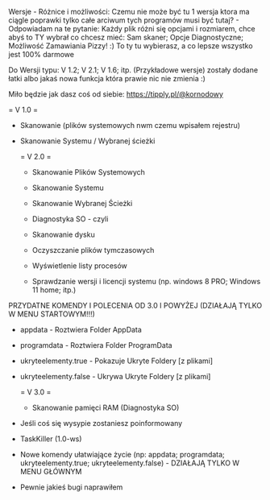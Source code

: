 Wersje - Różnice i możliwości:
Czemu nie może być tu 1 wersja ktora ma ciągle poprawki tylko całe arciwum tych programów musi być tutaj? - Odpowiadam na te pytanie: Każdy plik różni się opcjami i rozmiarem, chce abyś to TY wybrał co chcesz mieć: Sam skaner; Opcje Diagnostyczne; Możliwość Zamawiania Pizzy! :) To ty tu wybierasz, a co lepsze wszystko jest 100% darmowe

Do Wersji typu: V 1.2; V 2.1; V 1.6; itp. (Przykładowe wersje) zostały dodane łatki albo jakaś nowa funkcja która prawie nic nie zmienia :)

Miło będzie jak dasz coś od siebie: https://tipply.pl/@kornodowy

= V 1.0 =
- Skanowanie (plików systemowych nwm czemu wpisałem rejestru)
- Skanowanie Systemu / Wybranej ścieżki

  = V 2.0 =
  - Skanowanie Plików Systemowych
  - Skanowanie Systemu
  - Skanowanie Wybranej Ścieżki

  - Diagnostyka SO - czyli
  - Skanowanie dysku
  - Oczyszczanie plików tymczasowych
  - Wyświetlenie listy procesów
  - Sprawdzanie wersji i licencji systemu (np. windows 8 PRO; Windows 11 home; itp.)

PRZYDATNE KOMENDY I POLECENIA OD 3.0 I POWYŻEJ (DZIAŁAJĄ TYLKO W MENU STARTOWYM!!!)
- appdata - Roztwiera Folder AppData
- programdata - Roztwiera Folder ProgramData
- ukryteelementy.true - Pokazuje Ukryte Foldery [z plikami]
- ukryteelementy.false - Ukrywa Ukryte Foldery [z plikami]

    = V 3.0 =
  - Skanowanie pamięci RAM (Diagnostyka SO)
- Jeśli coś się wysypie zostaniesz poinformowany
- TaskKiller (1.0-ws)
- Nowe komendy ułatwiające życie (np: appdata; programdata; ukryteelementy.true; ukryteelementy.false) - DZIAŁAJĄ TYLKO W MENU GŁÓWNYM
- Pewnie jakieś bugi naprawiłem
  
